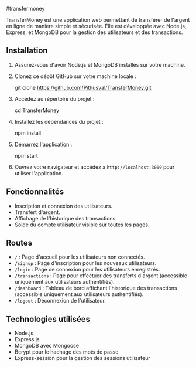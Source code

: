 #transfermoney

TransferMoney est une application web permettant de transférer de l'argent en ligne de manière simple et sécurisée. Elle est développée avec Node.js, Express, et MongoDB pour la gestion des utilisateurs et des transactions.

## Installation

1. Assurez-vous d'avoir Node.js et MongoDB installés sur votre machine.

2. Clonez ce dépôt GitHub sur votre machine locale :

   git clone https://github.com/Pithusval/TransferMoney.git

3. Accédez au répertoire du projet :

   cd TransferMoney

4. Installez les dépendances du projet :

   npm install

5. Démarrez l'application :

   npm start

6. Ouvrez votre navigateur et accédez à `http://localhost:3000` pour utiliser l'application.

## Fonctionnalités

- Inscription et connexion des utilisateurs.
- Transfert d'argent.
- Affichage de l'historique des transactions.
- Solde du compte utilisateur visible sur toutes les pages.

## Routes

- `/` : Page d'accueil pour les utilisateurs non connectés.
- `/signup` : Page d'inscription pour les nouveaux utilisateurs.
- `/login` : Page de connexion pour les utilisateurs enregistrés.
- `/transactions` : Page pour effectuer des transferts d'argent (accessible uniquement aux utilisateurs authentifiés).
- `/dashboard` : Tableau de bord affichant l'historique des transactions (accessible uniquement aux utilisateurs authentifiés).
- `/logout` : Déconnexion de l'utilisateur.

## Technologies utilisées

- Node.js
- Express.js
- MongoDB avec Mongoose
- Bcrypt pour le hachage des mots de passe
- Express-session pour la gestion des sessions utilisateur
